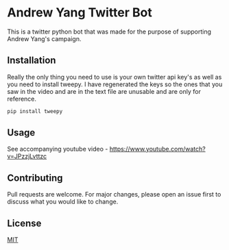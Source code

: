 # Andrew Yang Twitter Bot

This is a twitter python bot that was made for the purpose of supporting Andrew Yang's campaign.

## Installation

Really the only thing you need to use is your own twitter api key's as well as you need to install tweepy. I have regenerated the keys so the ones that you saw in the video and are in the text file are unusable and are only for reference.

```bash
pip install tweepy
```

## Usage

See accompanying youtube video - https://www.youtube.com/watch?v=JPzzjLvttzc

## Contributing

Pull requests are welcome. For major changes, please open an issue first to discuss what you would like to change.

## License

[MIT](https://choosealicense.com/licenses/mit/)
